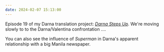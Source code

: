 ```yaml
---
date: 2024-02-07 15:13:00
---
```


Episode 19 of my Darna translation project: [*Darna Steps Up*](https://multoghost.wordpress.com/2024/02/07/1950s-darna-darna-steps-up/). We're moving slowly to to the Darna/Valentina confrontation .... 

You can also see the influence of *Superman* in Darna's apparent relationship with a big Manila newspaper.
